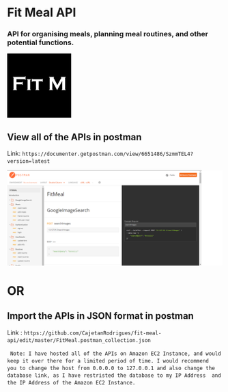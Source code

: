 # Fit Meal API

### API for organising meals, planning meal routines, and other potential functions.

<img src="https://github.com/CajetanRodrigues/fit-meal/blob/master/resources/icon.png" width="150">

## View all of the APIs in postman

Link: `https://documenter.getpostman.com/view/6651486/SzmmTEL4?version=latest`

<img src="https://github.com/CajetanRodrigues/fit-meal-api/blob/master/api.PNG">

# OR

## Import the APIs in JSON format in postman

Link : `https://github.com/CajetanRodrigues/fit-meal-api/edit/master/FitMeal.postman_collection.json`


` Note: I have hosted all of the APIs on Amazon EC2 Instance, and would keep it over there for a limited period of time. I would recommend  you to change the host from 0.0.0.0 to 127.0.0.1 and also change the database link, as I have restristed the database to my IP Address 
 and the IP Address of the Amazon EC2 Instance.`
